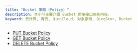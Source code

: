 ```yaml
---
title: "Bucket 策略（Policy）"
description: 本小节主要介绍 Bucket 策略接口相关内容。
keyword: 云计算, 青云, QingCloud, 对象存储, QingStor, Bucket
---
```


- [PUT Bucket Policy](./put_policy)
- [GET Bucket Policy](./get_policy)
- [DELETE Bucket Policy](./delete_policy)
